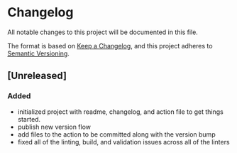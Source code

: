# Changelog

All notable changes to this project will be documented in this file.

The format is based on [Keep a Changelog](https://keepachangelog.com/en/1.1.0/),
and this project adheres to
[Semantic Versioning](https://semver.org/spec/v2.0.0.html).

## [Unreleased]

### Added

- initialized project with readme, changelog, and action file to get things
  started.
- publish new version flow
- add files to the action to be committed along with the version bump
- fixed all of the linting, build, and validation issues across all of the
  linters
